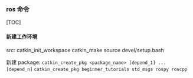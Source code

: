 ### ros 命令

[TOC]

#### 新建工作环境
src: catkin_init_workspace
catkin_make
source devel/setup.bash

新建 package:
`catkin_create_pkg <package_name> [depend_1] ... [depend_n]`
	`catkin_create_pkg beginner_tutorials std_msgs rospy roscpp`